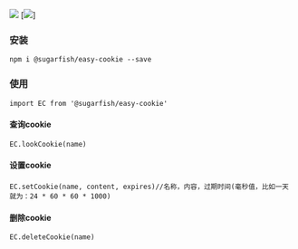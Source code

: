 [![](https://img.shields.io/npm/v/@sugarfish/easy-cookie.svg)](https://www.npmjs.com/package/@sugarfish/easy-cookie)
[![](https://img.shields.io/npm/l/@sugarfish/easy-cookie.svg?registry_uri=https%3A%2F%2Fregistry.npmjs.com)]
### 安装
`npm i @sugarfish/easy-cookie --save`
### 使用
`import EC from '@sugarfish/easy-cookie'`
#### 查询cookie
`EC.lookCookie(name)`
#### 设置cookie
`EC.setCookie(name, content, expires)//名称，内容，过期时间(毫秒值，比如一天就为：24 * 60 * 60 * 1000)`
#### 删除cookie
`EC.deleteCookie(name)`
